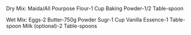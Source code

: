 Dry Mix:
Maida/All Pourpose Flour-1 Cup
Baking Powder-1/2 Table-spoon

Wet Mix:
Eggs-2
Butter-750g
Powder Sugr-1 Cup
Vanilla Essence-1 Table-spoon
Milk (optional)-2 Table-spoons